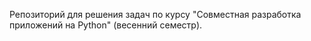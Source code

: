 Репозиторий для решения задач по курсу "Совместная разработка приложений на Python" (весенний семестр).
